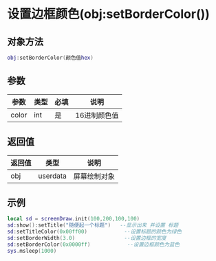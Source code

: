 # 设置边框颜色(obj:setBorderColor())

## 对象方法

```lua
obj:setBorderColor(颜色值hex)
```

## 参数

| 参数    | 类型  | 必填 | 说明      |
| ----- | --- | -- | ------- |
| color | int | 是  | 16进制颜色值 |

## 返回值

| 返回值 | 类型       | 说明     |
| --- | -------- | ------ |
| obj | userdata | 屏幕绘制对象 |

## 示例

```lua
local sd = screenDraw.init(100,200,100,100)
sd:show():setTitle("随便起一个标题")   --显示出来 并设置 标题
sd:setTitleColor(0x00ff00)            --设置标题的颜色为绿色
sd:setBorderWidth(3.0)                --设置边框的宽度
sd:setBorderColor(0x0000ff)            --设置边框颜色为蓝色
sys.msleep(1000)
```
